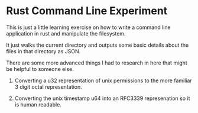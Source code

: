 # Rust Command Line Experiment

This is just a little learning exercise on how to write a command line application in rust and manipulate the
filesystem.

It just walks the current directory and outputs some basic details about the files in that directory as JSON.

There are some more advanced things I had to research in here that might be helpful to someone else.

1. Converting a u32 representation of unix permissions to the more familiar 3 digit octal representation.

2. Converting the unix timestamp u64 into an RFC3339 represenation so it is human readable.
